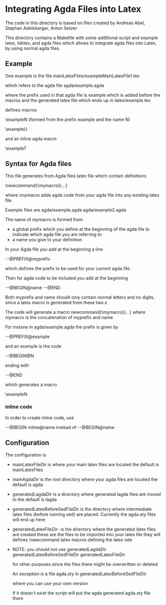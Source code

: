 # Integrating Agda Files into Latex

The code in this directory is based on files created by
  Andreas Abel, Stephan Adelsberger, Anton Setzer

This directory contains a Makefile with some additional script
and example latex, bibtex, and agda files
which allows to integrate agda files into Latex, by using normal
agda files.


## Example

One example is the file
mainLatexFiles/exampleMainLatexFile1.tex

which refers to the agda file
agda/example.agda

where  the prefix used in that agda file is
example
which is added before the macros
and the generated latex file
which ends up in
latex/example.tex

defines macros

\exampleN
(formed from the prefix example and the name N)

\exampleU

and an inline agda macro

\exampleT


## Syntax for Agda files

This file generates from Agda files
latex file which contain definitions

\newcommand{\mymacro}{...}

where \mymacro adds agda code from your agda file into
any existing latex file.

Example files are
agda/example.agda
agda/example2.agda

The name of mymacro is formed from
- a global prefix which you define at the beginning of the agda file
  to indicate which agda file you are referring to
- a name you give to your definition

In your Agda file you add at the beginning a line

--@PREFIX@myprefix

which defines the prefix to be used for your current agda file.

Then for agda code to be included you add at the beginning

--@BEGIN@name
<some agda code>
--@END

Both myprefix and name should only contain normal letters
and no digits, since a latex macro is generated from these two.x

The code will generate a macro
newcommand{\mymacro}{...}
where mymacro is the concatenation of
myprefix  and name

For instane in agda/example.agda
the prefix  is given by

--@PREFIX@example

and an example is the code

--@BEGIN@N

ending with

--@END

which generates a macro

\exampleN

### inline code
In order to create inline code, use

--@BEGIN-inline@name
instead of
--@BEGIN@name

## Configuration

The configuration is
- mainLatexFileDir is where your main latex files are located
  the default is   mainLatexFiles
- mainAgdaDir is the root directory where your agda files are located
  the default is agda
- generatedLagdaDir is a directory where generated lagda files are
     moved to
  the default is lagda   
- generatedLatexBeforeSedFileDir
  is the directory where intermediate latex files (before running sed)
   are placed. Currently the agda.sty files will end up here
- generatedLatexFileDir-
  is the directory where the generated latex files are created
  these are the files to be imported into your latex file
  they will defines \newcommand  latex macros defining the latex ode

- NOTE:
  you should not use
  generatedLagdaDir
  generatedLatexBeforeSedFileDir
  generatedLatexFileDir

  for other purposes since the files there might be overwritten or
  deleted

  An exception is a file agda.sty  in
  generatedLatexBeforeSedFileDir

  where you can use your own version

  If it doesn't exist the script will put the agda generated agda.sty
  file there














